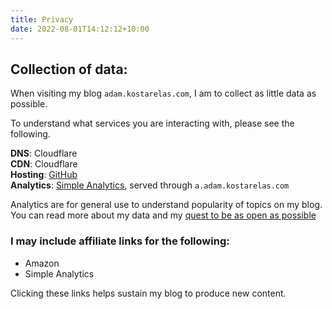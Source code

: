 ```yaml
---
title: Privacy
date: 2022-08-01T14:12:12+10:00
---
```


## Collection of data:

When visiting my blog `adam.kostarelas.com`, I am to collect as little data as possible.

To understand what services you are interacting with, please see the following.

**DNS**: Cloudflare\
**CDN**: Cloudflare\
**Hosting**: [GitHub](https://docs.github.com/en/site-policy/privacy-policies/github-privacy-statement)\
**Analytics**: [Simple Analytics](https://docs.simpleanalytics.com/what-we-collect?ref=adam.kostarelas.com), served through `a.adam.kostarelas.com`

Analytics are for general use to understand popularity of topics on my blog. You can read more about my data and my [quest to be as open as possible](/open)


### I may include affiliate links for the following:
- Amazon
- Simple Analytics

Clicking these links helps sustain my blog to produce new content.

